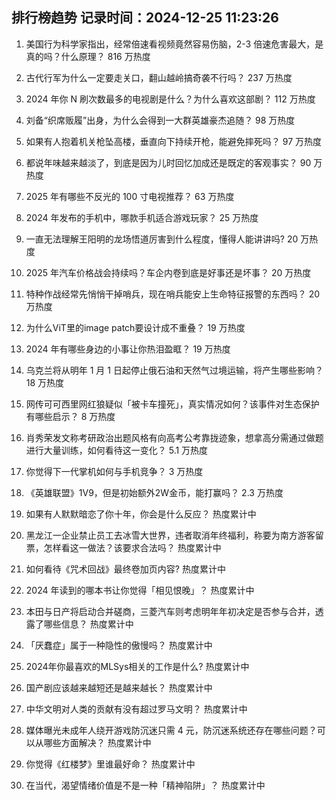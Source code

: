 
## 排行榜趋势 记录时间：2024-12-25 11:23:26
  
  1. 美国行为科学家指出，经常倍速看视频竟然容易伤脑，2-3 倍速危害最大，是真的吗？什么原理？ 816 万热度
    
  2. 古代行军为什么一定要走关口，翻山越岭搞奇袭不行吗？ 237 万热度
    
  3. 2024 年你 N 刷次数最多的电视剧是什么？为什么喜欢这部剧？ 112 万热度
    
  4. 刘备“织席贩履”出身，为什么会得到一大群英雄豪杰追随？ 98 万热度
    
  5. 如果有人抱着机关枪坠高楼，垂直向下持续开枪，能避免摔死吗？ 97 万热度
    
  6. 都说年味越来越淡了，到底是因为儿时回忆加成还是既定的客观事实？ 90 万热度
    
  7. 2025 年有哪些不反光的 100 寸电视推荐？ 63 万热度
    
  8. 2024 年发布的手机中，哪款手机适合游戏玩家？ 25 万热度
    
  9. 一直无法理解王阳明的龙场悟道厉害到什么程度，懂得人能讲讲吗? 20 万热度
    
  10. 2025 年汽车价格战会持续吗？车企内卷到底是好事还是坏事？ 20 万热度
    
  11. 特种作战经常先悄悄干掉哨兵，现在哨兵能安上生命特征报警的东西吗？ 20 万热度
    
  12. 为什么ViT里的image patch要设计成不重叠？ 19 万热度
    
  13. 2024 年有哪些身边的小事让你热泪盈眶？ 19 万热度
    
  14. 乌克兰将从明年 1 月 1 日起停止俄石油和天然气过境运输，将产生哪些影响？ 18 万热度
    
  15. 网传可可西里网红狼疑似「被卡车撞死」，真实情况如何？该事件对生态保护有哪些启示？ 8 万热度
    
  16. 肖秀荣发文称考研政治出题风格有向高考公考靠拢迹象，想拿高分需通过做题进行大量训练，如何看待这一变化？ 5.1 万热度
    
  17. 你觉得下一代掌机如何与手机竞争？ 3 万热度
    
  18. 《英雄联盟》1V9，但是初始额外2W金币，能打赢吗？ 2.3 万热度
    
  19. 如果有人默默暗恋了你十年，你会是什么反应？ 热度累计中
    
  20. 黑龙江一企业禁止员工去冰雪大世界，违者取消年终福利，称要为南方游客留票，怎样看这一做法？该要求合法吗？ 热度累计中
    
  21. 如何看待《咒术回战》最终卷加页内容? 热度累计中
    
  22. 2024 年读到的哪本书让你觉得「相见恨晚」？ 热度累计中
    
  23. 本田与日产将启动合并磋商，三菱汽车则考虑明年年初决定是否参与合并，透露了哪些信息？ 热度累计中
    
  24. 「厌蠢症」属于一种隐性的傲慢吗？ 热度累计中
    
  25. 2024年你最喜欢的MLSys相关的工作是什么? 热度累计中
    
  26. 国产剧应该越来越短还是越来越长？ 热度累计中
    
  27. 中华文明对人类的贡献有没有超过罗马文明？ 热度累计中
    
  28. 媒体曝光未成年人绕开游戏防沉迷只需 4 元，防沉迷系统还存在哪些问题？可以从哪些方面解决？ 热度累计中
    
  29. 你觉得《红楼梦》里谁最好命？ 热度累计中
    
  30. 在当代，渴望情绪价值是不是一种「精神陷阱」？ 热度累计中
    